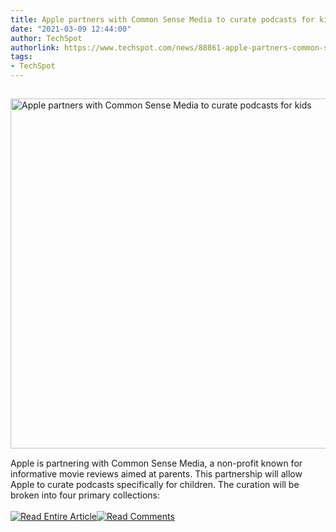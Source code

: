 ```yaml
---
title: Apple partners with Common Sense Media to curate podcasts for kids
date: "2021-03-09 12:44:00"
author: TechSpot
authorlink: https://www.techspot.com/news/88861-apple-partners-common-sense-media-curate-podcasts-kids.html
tags:
- TechSpot
---
```

<a href="https://www.techspot.com/news/88861-apple-partners-common-sense-media-curate-podcasts-kids.html" target="_blank"><img src="https://static.techspot.com/images2/news/ts3_thumbs/2021/03/2021-03-08-ts3_thumbs-887.jpg" width="800" height="560" style="padding: 15px 0" title="Apple partners with Common Sense Media to curate podcasts for kids" /></a><br />Apple is partnering with Common Sense Media, a non-profit known for informative movie reviews aimed at parents. This partnership will allow Apple to curate podcasts specifically for children. The curation will be broken into four primary collections:<br /><br /><a href="https://www.techspot.com/news/88861-apple-partners-common-sense-media-curate-podcasts-kids.html"><img src="https://static.techspot.com/images/rss/rss_buttons_01.png" border="0" alt="Read Entire Article" /></a><a href="https://www.techspot.com/news/88861-apple-partners-common-sense-media-curate-podcasts-kids.html#comments"><img src="https://static.techspot.com/images/rss/rss_buttons_02.png" border="0" alt="Read Comments" /></a><br /><br />